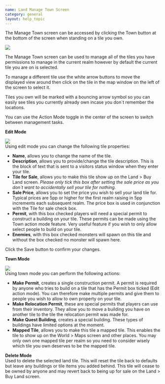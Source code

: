 ```yaml
---
name: Land Manage Town Screen
category: general
layout: help_topic
---
```

The Manage Town screen can be accessed by clicking the Town button at the bottom of the screen when standing on a tile you own.

[![](https://lohcdn.com/images/t_landmanage.jpg)](https://lohcdn.com/images/landmanage.jpg)

The Manage Town screen can be used to manage all of the tiles you have permissions to manage in the current realm however by default the current tile you are on is selected.

To manage a different tile use the white arrow buttons to move the displayed view around then click on the tile in the map window on the left of the screen to select it.

Tiles you own will be marked with a bouncing arrow symbol so you can easily see tiles you currently already own incase you don\`t remember the locations.

You can use the Action Mode toggle in the center of the screen to switch between management tasks.

**Edit Mode**

![](https://lohcdn.com/images/landedit.jpg)  
Using edit mode you can change the following tile properties:

*   **Name**, allows you to change the name of the tile.
*   **Description**, allows you to provide/change the tile description. This is the block of text that is sent to a visitors status window when they enter your tile.
*   **Tile for Sale**, allows you to make this tile show up on the Land > Buy Land screen. _Please only tick this box after setting the sale price as you don\`t want to accidentally sell your tile for nothing._
*   **Sale Price**, allows you to set the price you wish to sell your land tile for. Typical prices are 5pp or higher for the first realm raising in 5pp increments each subsequent realm. The price box is used in conjunction with the Tile for sale check box. 
*   **Permit**, with this box checked players will need a special permit to construct a building on your tile. These permits can be made using the Town action mode feature. Very useful feature if you wish to only allow select people to build on your tile.
*   **Enemies**, with this box checked monsters will spawn on this tile and without the box checked no monster will spawn here.

Click the Save button to confirm your changes.

**Town Mode**

![](https://lohcdn.com/images/landtown.jpg)  
Using town mode you can perform the following actions:

*   **Make Permit**, creates a single construction permit. A permit is required by anyone who tries to build on a tile that has the Permit box ticked (Edit action mode). You can therefore make multiple permits and give them to people you wish to allow to own property on your tile.
*   **Make Relocation Permit**, these are special permits that players can use from their inventory. They allow you to move a building you have on another tile to the tile the relocation permit was made for.
*   **Make Quest Building**, creates a special building. These types of buildings have limited options at the moment.
*   **Mapped Tile**, allows you to make this tile a mapped tile. This enables the tile to show up on the World > Maps screen and other places. You may only own one mapped tile per realm so you need to consider wisely which tile you own deserves to be the mapped tile.

**Delete Mode**  
Used to delete the selected land tile. This will reset the tile back to defaults but leave any buildings or tile items you added behind. This tile will cease to be owned by anyone and may revert back to being up for sale on the Land > Buy Land screen.